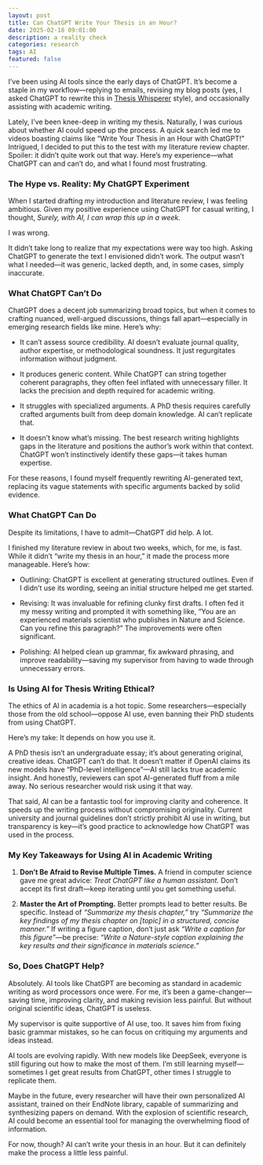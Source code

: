 ```yaml
---
layout: post
title: Can ChatGPT Write Your Thesis in an Hour?
date: 2025-02-18 09:01:00
description: a reality check
categories: research
tags: AI
featured: false
---
```


I’ve been using AI tools since the early days of ChatGPT. It’s become a staple in my workflow—replying to emails, revising my blog posts (yes, I asked ChatGPT to rewrite this in [Thesis Whisperer](https://thesiswhisperer.com) style), and occasionally assisting with academic writing.

Lately, I’ve been knee-deep in writing my thesis. Naturally, I was curious about whether AI could speed up the process. A quick search led me to videos boasting claims like “Write Your Thesis in an Hour with ChatGPT!” Intrigued, I decided to put this to the test with my literature review chapter. Spoiler: it didn’t quite work out that way. Here’s my experience—what ChatGPT can and can’t do, and what I found most frustrating.

### The Hype vs. Reality: My ChatGPT Experiment
When I started drafting my introduction and literature review, I was feeling ambitious. Given my positive experience using ChatGPT for casual writing, I thought, *Surely, with AI, I can wrap this up in a week.*

I was wrong.

It didn’t take long to realize that my expectations were way too high. Asking ChatGPT to generate the text I envisioned didn’t work. The output wasn’t what I needed—it was generic, lacked depth, and, in some cases, simply inaccurate.

### What ChatGPT Can’t Do

ChatGPT does a decent job summarizing broad topics, but when it comes to crafting nuanced, well-argued discussions, things fall apart—especially in emerging research fields like mine. Here’s why:

- It can’t assess source credibility. AI doesn’t evaluate journal quality, author expertise, or methodological soundness. It just regurgitates information without judgment.

- It produces generic content. While ChatGPT can string together coherent paragraphs, they often feel inflated with unnecessary filler. It lacks the precision and depth required for academic writing.

- It struggles with specialized arguments. A PhD thesis requires carefully crafted arguments built from deep domain knowledge. AI can’t replicate that.

- It doesn’t know what’s missing. The best research writing highlights gaps in the literature and positions the author’s work within that context. ChatGPT won’t instinctively identify these gaps—it takes human expertise.

For these reasons, I found myself frequently rewriting AI-generated text, replacing its vague statements with specific arguments backed by solid evidence.

### What ChatGPT Can Do

Despite its limitations, I have to admit—ChatGPT did help. A lot.

I finished my literature review in about two weeks, which, for me, is fast. While it didn’t “write my thesis in an hour,” it made the process more manageable. Here’s how:

- Outlining: ChatGPT is excellent at generating structured outlines. Even if I didn’t use its wording, seeing an initial structure helped me get started.

- Revising: It was invaluable for refining clunky first drafts. I often fed it my messy writing and prompted it with something like, “You are an experienced materials scientist who publishes in Nature and Science. Can you refine this paragraph?” The improvements were often significant.

- Polishing: AI helped clean up grammar, fix awkward phrasing, and improve readability—saving my supervisor from having to wade through unnecessary errors.

### Is Using AI for Thesis Writing Ethical?

The ethics of AI in academia is a hot topic. Some researchers—especially those from the old school—oppose AI use, even banning their PhD students from using ChatGPT.

Here’s my take: It depends on how you use it.

A PhD thesis isn’t an undergraduate essay; it’s about generating original, creative ideas. ChatGPT can’t do that. It doesn’t matter if OpenAI claims its new models have “PhD-level intelligence”—AI still lacks true academic insight. And honestly, reviewers can spot AI-generated fluff from a mile away. No serious researcher would risk using it that way.

That said, AI can be a fantastic tool for improving clarity and coherence. It speeds up the writing process without compromising originality. Current university and journal guidelines don’t strictly prohibit AI use in writing, but transparency is key—it’s good practice to acknowledge how ChatGPT was used in the process.

### My Key Takeaways for Using AI in Academic Writing

1. **Don’t Be Afraid to Revise Multiple Times.** A friend in computer science gave me great advice: *Treat ChatGPT like a human assistant.* Don’t accept its first draft—keep iterating until you get something useful.

2. **Master the Art of Prompting.** Better prompts lead to better results. Be specific. 
Instead of *“Summarize my thesis chapter,”* try *“Summarize the key findings of my thesis chapter on [topic] in a structured, concise manner.”* 
If writing a figure caption, don’t just ask *“Write a caption for this figure”*—be precise: *“Write a Nature-style caption explaining the key results and their significance in materials science.”*

### So, Does ChatGPT Help?

Absolutely. AI tools like ChatGPT are becoming as standard in academic writing as word processors once were. For me, it’s been a game-changer—saving time, improving clarity, and making revision less painful. But without original scientific ideas, ChatGPT is useless.

My supervisor is quite supportive of AI use, too. It saves him from fixing basic grammar mistakes, so he can focus on critiquing my arguments and ideas instead.

AI tools are evolving rapidly. With new models like DeepSeek, everyone is still figuring out how to make the most of them. I’m still learning myself—sometimes I get great results from ChatGPT, other times I struggle to replicate them.

Maybe in the future, every researcher will have their own personalized AI assistant, trained on their EndNote library, capable of summarizing and synthesizing papers on demand. With the explosion of scientific research, AI could become an essential tool for managing the overwhelming flood of information.

For now, though? AI can’t write your thesis in an hour. But it can definitely make the process a little less painful.